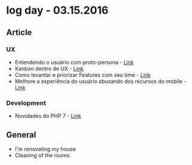 # log day - 03.15.2016


## Article

### UX

- Entendendo o usuário com proto-persona - [Link](http://blog.caelum.com.br/entendendo-usuario-proto-persona/)
- Kanban dentro de UX - [Link](http://blog.caelum.com.br/kanban-dentro-de-ux/)
- Como levantar e priorizar Features com seu time - [Link](http://blog.caelum.com.br/como-levantar-e-priorizar-features-com-seu-time/)
- Melhore a experiência do usuário abusando dos recursos do mobile - [Link](http://blog.caelum.com.br/melhore-a-experiencia-do-usuario-abusando-dos-recursos-do-mobile/)

### Development

- Novidades do PHP 7 - [Link](http://blog.caelum.com.br/novidades-do-php-7/)

## General

 - I'm renovating my house
  - Cleaning of the rooms